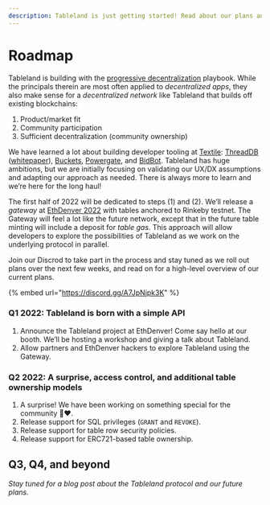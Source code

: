 ```yaml
---
description: Tableland is just getting started! Read about our plans and next steps below.
---
```


# Roadmap

Tableland is building with the [progressive decentralization](https://variant.fund/writing/progressive-decentralization-a-playbook-for-building) playbook. While the principals therein are most often applied to _decentralized apps_, they also make sense for a _decentralized network_ like Tableland that builds off existing blockchains:

1. Product/market fit
2. Community participation
3. Sufficient decentralization (community ownership)

We have learned a lot about building developer tooling at [Textile](https://textile.io): [ThreadDB](https://github.com/textileio/go-threads) ([whitepaper](https://docsend.com/view/gu3ywqi)), [Buckets](https://github.com/textileio/textile), [Powergate](https://github.com/textileio/powergate), and [BidBot](https://github.com/textileio/bidbot). Tableland has huge ambitions, but we are initially focusing on validating our UX/DX assumptions and adapting our approach as needed. There is always more to learn and we’re here for the long haul!

The first half of 2022 will be dedicated to steps (1) and (2). We’ll release a _gateway_ at [EthDenver 2022](https://www.ethdenver.com) with tables anchored to Rinkeby testnet. The Gateway will feel a lot like the future network, except that in the future table minting will include a deposit for _table gas_. This approach will allow developers to explore the possibilities of Tableland as we work on the underlying protocol in parallel.

Join our Discrod to take part in the process and stay tuned as we roll out plans over the next few weeks, and read on for a high-level overview of our current plans.

{% embed url="https://discord.gg/A7JpNjpk3K" %}

### Q1 2022: Tableland is born with a simple API

1. Announce the Tableland project at EthDenver! Come say hello at our booth. We’ll be hosting a workshop and giving a talk about Tableland.
2. Allow partners and EthDenver hackers to explore Tableland using the Gateway.

### Q2 2022: A surprise, access control, and additional table ownership models

1. A surprise! We have been working on something special for the community 🙇❤️.
2. Release support for SQL privileges (`GRANT` and `REVOKE`).
3. Release support for table row security policies.
4. Release support for ERC721-based table ownership.

## Q3, Q4, and beyond

_Stay tuned for a blog post about the Tableland protocol and our future plans._
